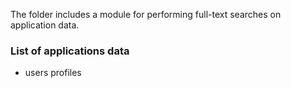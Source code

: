 The folder includes a module for performing full-text searches on application data.

### List of applications data
- users profiles
